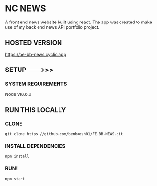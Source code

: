# NC NEWS

A front end news website built using react. The app was created to make use of my back end news API portfolio project.

## HOSTED VERSION

https://be-bb-news.cyclic.app

## SETUP --->>>

### SYSTEM REQUIREMENTS

Node v18.6.0

## RUN THIS LOCALLY

### CLONE

`git clone https://github.com/benboosh01/FE-BB-NEWS.git`

### INSTALL DEPENDENCIES

`npm install`

### RUN!

`npm start`
